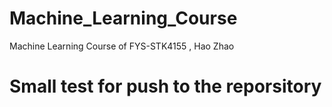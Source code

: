 # Machine_Learning_Course
Machine Learning Course  of FYS-STK4155 , Hao Zhao

# Small test for push to the reporsitory
